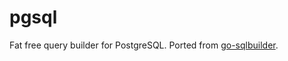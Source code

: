 # pgsql

Fat free query builder for PostgreSQL. Ported from [go-sqlbuilder](github.com/huandu/go-sqlbuilder).
